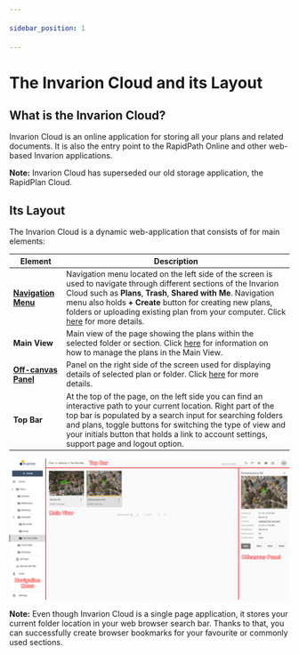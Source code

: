 ```yaml
---

sidebar_position: 1

---
```

# The Invarion Cloud and its Layout

## What is the Invarion Cloud?

Invarion Cloud is an online application for storing all your plans and related documents. It is also the entry point to the RapidPath Online and other web-based Invarion applications.

**Note:** Invarion Cloud has superseded our old storage application, the RapidPlan Cloud.

## Its Layout

The Invarion Cloud is a dynamic web-application that consists of for main elements:

|Element|Description|
|-----------|-----------|
| [**Navigation Menu**](./navigation-menu.md)      | Navigation menu located on the left side of the screen is used to navigate through different sections of the Invarion Cloud such as **Plans**, **Trash**, **Shared with Me**. Navigation menu also holds **+ Create** button for creating new plans, folders or uploading existing plan from your computer. Click [here](./navigation-menu.md) for more details. |
| **Main View**   | Main view of the page showing the plans within the selected folder or section. Click [here](./main-menu-accessing-plans.md) for information on how to manage the plans in the Main View.|
| [**Off-canvas Panel**](./off-canvas-panel.md) |  Panel on the right side of the screen used for displaying details of selected plan or folder. Click [here](./off-canvas-panel.md) for more details.|
| **Top Bar**   | At the top of the page, on the left side you can find an interactive path to your current location. Right part of the top bar is populated by a search input for searching folders and plans, toggle buttons for switching the type of view and your initials button that holds a link to account settings, support page and logout option.       |

![Layout](./assets/Invarion_Cloud_Layout.png)

**Note:** Even though Invarion Cloud is a single page application, it stores your current folder location in your web browser search bar. Thanks to that, you can successfully create browser bookmarks for your favourite or commonly used sections.
